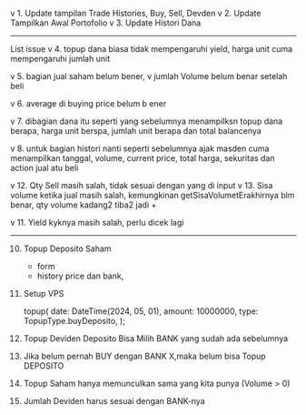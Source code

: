 v 1. Update tampilan Trade Histories, Buy, Sell, Devden
v 2. Update Tampilkan Awal Portofolio
v 3. Update Histori Dana

------------

List issue
v 4. topup dana biasa tidak mempengaruhi yield, harga unit cuma mempengaruhi jumlah unit

v 5. ⁠bagian jual saham belum bener,
v jumlah Volume belum benar setelah beli

v 6. ⁠average di buying price belum b
ener

v 7. ⁠dibagian dana itu seperti yang sebelumnya menampilksn topup dana berapa, harga unit berspa, jumlah unit berapa dan total balancenya

v 8. ⁠untuk bagian histori nanti seperti sebelumnya ajak masden cuma menampilkan tanggal, volume, current price, total harga, sekuritas dan action jual atu beli

v 12. Qty Sell masih salah, tidak sesuai dengan yang di input
v 13. Sisa volume ketika jual masih salah, kemungkinan getSisaVolumetErakhirnya blm benar, qty volume kadang2 tiba2 jadi +

v 11. Yield kyknya masih salah, perlu dicek lagi

-------------

10. Topup Deposito Saham
    - form
    - history
    price dan bank,
14. Setup VPS


    topup(
      date: DateTime(2024, 05, 01),
      amount: 10000000,
      type: TopupType.buyDeposito,
    );


15. Topup Deviden Deposito Bisa Milih BANK yang sudah ada sebelumnya

16. Jika belum pernah BUY dengan BANK X,maka belum bisa Topup DEPOSITO

17. Topup Saham hanya memunculkan sama yang kita punya
(Volume > 0)

18. Jumlah Deviden harus sesuai dengan BANK-nya